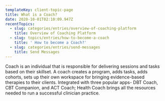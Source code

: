 ```yaml
---
templateKey: client-topic-page
title: What is a Coach?
date: 2020-10-01T02:10:09.947Z
recentTopics:
  - slug: categories/entries/overview-of-coaching-platform
    title: Overview of Coaching Platform
  - slug: topics/entries/how-to-become-a-coach
    title: ' How to become a Coach?'
  - slug: categories/entries/send-messages
    title: Send Messages
---
```

Coach is an individual that is responsible for delivering sessions and tasks based on their skillset. A coach creates a program, adds tasks, adds cohorts, sets up their own workspace for bringing evidence-based therapies to their clients. Integrated with three popular apps- DBT Coach, CBT Companion, and ACT Coach; Health Coach brings all the resources needed to run a successful clinician practice.
